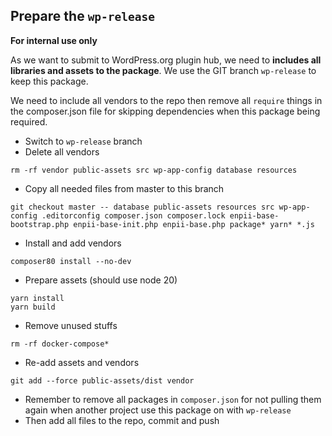 ## Prepare the `wp-release`
**For internal use only**

As we want to submit to WordPress.org plugin hub, we need to **includes all libraries and assets to the package**. We use the GIT branch `wp-release` to keep this package.

We need to include all vendors to the repo then remove all `require` things in the composer.json file for skipping dependencies when this package being required.
- Switch to `wp-release` branch
- Delete all vendors
```
rm -rf vendor public-assets src wp-app-config database resources
```

- Copy all needed files from master to this branch
```
git checkout master -- database public-assets resources src wp-app-config .editorconfig composer.json composer.lock enpii-base-bootstrap.php enpii-base-init.php enpii-base.php package* yarn* *.js
```

- Install and add vendors
```
composer80 install --no-dev
```

- Prepare assets (should use node 20)
```
yarn install
yarn build
```

- Remove unused stuffs
```
rm -rf docker-compose*
```

- Re-add assets and vendors
```
git add --force public-assets/dist vendor
```

- Remember to remove all packages in `composer.json` for not pulling them again when another project use this package on with `wp-release`
- Then add all files to the repo, commit and push
